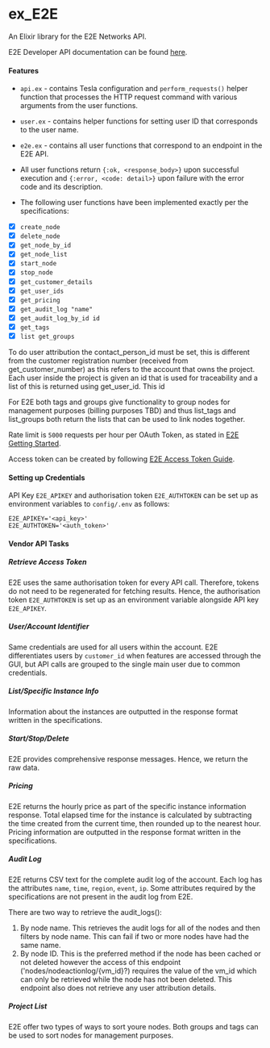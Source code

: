 # ex_E2E

An Elixir library for the E2E Networks API.

E2E Developer API documentation can be found [here](https://docs.e2enetworks.com/developersguide/api/index.html).

#### Features

- `api.ex` - contains Tesla configuration and `perform_requests()` helper function that processes the HTTP request command with various arguments from the user functions.
- `user.ex` - contains helper functions for setting user ID that corresponds to the user name.
- `e2e.ex` - contains all user functions that correspond to an endpoint in the E2E API.

- All user functions return `{:ok, <response_body>}` upon successful execution
  and `{:error, <code: detail>}` upon failure with the error code and its description.
- The following user functions have been implemented exactly per the specifications:
- [x] `create_node`
- [x] `delete_node`
- [x] `get_node_by_id`
- [x] `get_node_list`
- [x] `start_node`
- [x] `stop_node`
- [x] `get_customer_details`
- [x] `get_user_ids`
- [x] `get_pricing`
- [x] `get_audit_log "name" `
- [x] `get_audit_log_by_id id`
- [x] `get_tags`
- [x] `list get_groups`

To do user attribution the contact_person_id must be set, this is different from the customer registration number (received from get_customer_number) as this refers to the account that owns the project. Each user inside the project is given an id that is used for traceability and a list of this is returned using get_user_id. This id

For E2E both tags and groups give functionality to group nodes for management purposes (billing purposes TBD) and thus list_tags and list_groups both return the lists that can be used to link nodes together.

Rate limit is `5000` requests per hour per OAuth Token, as stated in [E2E Getting Started](https://docs.e2enetworks.com/developersguide/api/intro.html).

Access token can be created by following [E2E Access Token Guide](https://docs.e2enetworks.com/guides/create_API_access_token.html).

#### Setting up Credentials

API Key `E2E_APIKEY` and authorisation token `E2E_AUTHTOKEN` can be set up as environment variables to `config/.env` as follows:

```
E2E_APIKEY='<api_key>'
E2E_AUTHTOKEN='<auth_token>'
```

#### Vendor API Tasks

##### Retrieve Access Token

E2E uses the same authorisation token for every API call.
Therefore, tokens do not need to be regenerated for fetching results.
Hence, the authorisation token `E2E_AUTHTOKEN` is set up as an environment variable alongside API key `E2E_APIKEY`.

##### User/Account Identifier

Same credentials are used for all users within the account.
E2E differentiates users by `customer_id` when features are accessed through the GUI, but API calls are grouped to the single main user due to common credentials.

##### List/Specific Instance Info

Information about the instances are outputted in the response format written in the specifications.

##### Start/Stop/Delete

E2E provides comprehensive response messages.
Hence, we return the raw data.

##### Pricing

E2E returns the hourly price as part of the specific instance information response.
Total elapsed time for the instance is calculated by subtracting the time created from the current time, then rounded up to the nearest hour.
Pricing information are outputted in the response format written in the specifications.

##### Audit Log

E2E returns CSV text for the complete audit log of the account.
Each log has the attributes `name`, `time`, `region`, `event`, `ip`.
Some attributes required by the specifications are not present in the audit log from E2E.

There are two way to retrieve the audit_logs():

1. By node name. This retrieves the audit logs for all of the nodes and then filters by node name. This can fail if two or more nodes have had the same name.
2. By node ID. This is the preferred method if the node has been cached or not deleted however the access of this endpoint ('nodes/nodeactionlog/{vm_id}?) requires the value of the vm_id which can only be retrieved while the node has not been deleted. This endpoint also does not retrieve any user attribution details.

##### Project List

E2E offer two types of ways to sort youre nodes. Both groups and tags can be used to sort nodes for management purposes.

